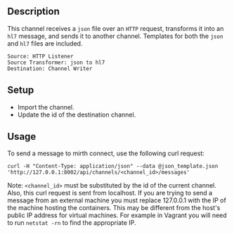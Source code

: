 ## Description
This channel receives a `json` file over an `HTTP` request, 
transforms it into an `hl7` message, and sends it to another channel. 
Templates for both the `json` and `hl7` files are included.

    Source: HTTP Listener
    Source Transformer: json to hl7
    Destination: Channel Writer

## Setup
- Import the channel.
- Update the id of the destination channel.

## Usage
To send a message to mirth connect, use the following curl request:

    curl -H "Content-Type: application/json" --data @json_template.json 'http://127.0.0.1:8002/api/channels/<channel_id>/messages'

Note: `<channel_id>` must be substituted by the id of the current channel. 
Also, this curl request is sent from localhost. 
If you are trying to send a message from an external machine you must replace 127.0.0.1 
with the IP of the machine hosting the containers. 
This may be different from the host's public IP address for virtual machines. 
For example in Vagrant you will need to run `netstat -rn` to find the appropriate IP.
